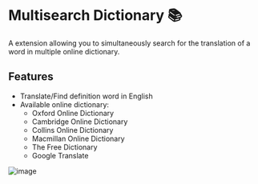 
# Multisearch Dictionary 📚

A extension allowing you to simultaneously search for the translation of a word in multiple online dictionary.




## Features

- Translate/Find definition word in English  
- Available online dictionary:
    - Oxford Online Dictionary
    - Cambridge Online Dictionary
    - Collins Online Dictionary
    - Macmillan Online Dictionary
    - The Free Dictionary
    - Google Translate
    
![image](https://user-images.githubusercontent.com/92385045/185786672-57a4767a-4876-45dd-b1ca-c469deb4b814.png)

